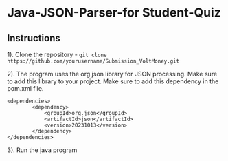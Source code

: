 # Java-JSON-Parser-for Student-Quiz

## Instructions

1). Clone the repository - ```git clone https://github.com/yourusername/Submission_VoltMoney.git```

2). The program uses the org.json library for JSON processing. Make sure to add this library to your project. Make sure to add this dependency in the pom.xml file.
```
<dependencies>
        <dependency>
            <groupId>org.json</groupId>
            <artifactId>json</artifactId>
            <version>20231013</version>
        </dependency>
</dependencies>
```

3). Run the java program
